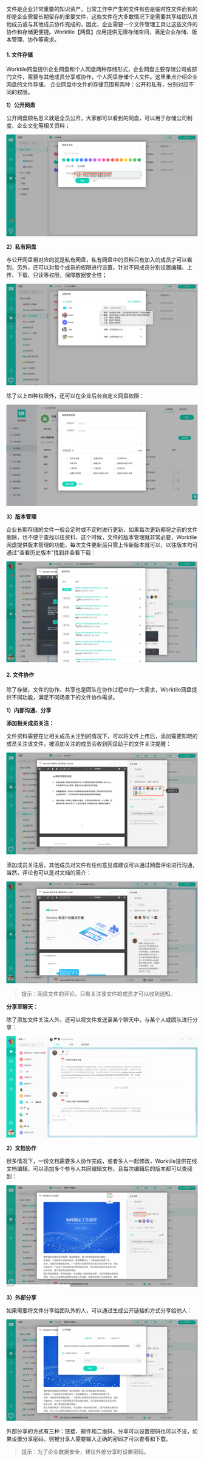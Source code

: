 文件是企业非常重要的知识资产，日常工作中产生的文件有些是临时性文件而有的却是企业需要长期留存的重要文件，这些文件在大多数情况下是需要共享给团队其他成员或与其他成员协作完成的，因此，企业需要一个文件管理工具让这些文件的协作和存储更便捷。Worktile【网盘】应用提供无限存储空间，满足企业存储、版本管理、协作等需求。

#### 1. 文件存储

Worktile网盘提供企业网盘和个人网盘两种存储形式，企业网盘主要存储公司或部门文件，需要与其他成员分享或协作，个人网盘存储个人文件。这里重点介绍企业网盘的文件存储。
企业网盘中文件的存储范围有两种：公开和私有，分别对应不同的权限。

**1）公开网盘**

公开网盘顾名思义就是全员公开，大家都可以看到的网盘，可以用于存储公司制度、企业文化等相关资料；

![](/assets/网盘-公开网盘.png)

**2）私有网盘**

与公开网盘相对应的就是私有网盘，私有网盘中的资料只有加入的成员才可以看到，另外，还可以对每个成员的权限进行设置，针对不同成员分别设置编辑、上传、下载、只读等权限，保障数据安全性；

![](/assets/网盘-私有网盘.png)

除了以上四种权限外，还可以在企业后台自定义网盘权限：

![](/assets/网盘-权限设置.png)

**3）版本管理**

企业长期存储的文件一般会定时或不定时进行更新，如果每次更新都将之前的文件删除，也不便于查找以往资料，这个时候，文件的版本管理就非常必要，Worktile网盘提供版本管理的功能，每次文件更新后只需上传新版本就可以，以往版本均可通过“查看历史版本”找到并查看下载：

![](/assets/网盘-版本管理.png)

#### 2. 文件协作

除了存储，文件的协作、共享也是团队在协作过程中的一大需求，Worktile网盘提供不同功能，满足不同场景下的文件协作需求。

**1）内部沟通、分享**

**添加相关成员关注：**

文件资料需要在让相关成员关注到的情况下，可以将文件上传后，添加需要知晓的成员关注该文件，被添加关注的成员会收到网盘助手的文件关注提醒：

![](/assets/网盘-添加关注人.png)

添加成员关注后，其他成员对文件有任何意见或建议可以通过网盘评论进行沟通，当然，评论也可以是对文档的简介：

![](/assets/网盘-评论.png)

> 提示：网盘文件的评论，只有关注该文件的成员才可以收到通知。

**分享至聊天：**

除了添加文件关注人外，还可以将文件发送至某个聊天中，与某个人或团队进行分享：

![](/assets/网盘-分享至聊天.png)

**2）文档协作**

很多情况下，一份文档需要多人协作完成，或者多人一起修改，Worktile提供在线文档编辑，可以添加多个参与人共同编辑文档，且每次编辑后的版本都可以查阅到：

![](/assets/网盘-在线文档.png)

**3）外部分享**

如果需要将文件分享给团队外的人，可以通过生成公开链接的方式分享给他人：

![](/assets/网盘-外部分享.png)

外部分享的方式有三种：链接、邮件和二维码，分享可以设置密码也可以不设，如果设置分享密码，则被分享人需要输入正确的密码才可以查看和下载。

>提示：为了企业数据安全，建议外部分享时设置密码。









